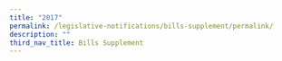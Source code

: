 ```yaml
---
title: "2017"
permalink: /legislative-notifications/bills-supplement/permalink/
description: ""
third_nav_title: Bills Supplement
---
```

